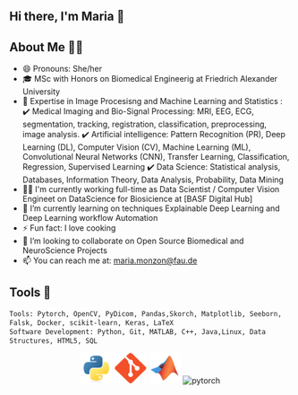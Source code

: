## Hi there, I'm Maria 👋

<!--
**Mm24/mm24** is a ✨ _special_ ✨ repository because its `README.md` (this file) appears on your GitHub profile.

Here are some ideas to get you started:

- 🔭 I’m currently working on ...

- 🤔 I’m looking for help with ...
- 💬 Ask me about ...
- 📫 How to reach me: ...
- 

-->


## About Me  👩‍🎓
- 😄 Pronouns: She/her
- 🎓  MSc with Honors on Biomedical Engineerig at Friedrich Alexander University 
- 🧠 Expertise in Image Procesisng and Machine Learning and Statistics : 
    ✔️ Medical Imaging and Bio-Signal Processing: MRI, EEG, ECG, segmentation, tracking, registration, classification, preprocessing, image analysis.
    ✔️ Artificial intelligence: Pattern Recognition (PR), Deep Learning (DL), Computer Vision (CV), Machine Learning (ML), Convolutional Neural Networks (CNN), Transfer Learning, Classification, Regression, Supervised Learning
    ✔️ Data Science: Statistical analysis, Databases, Information Theory, Data Analysis, Probability, Data Mining
- 👨‍💻 I'm currently working full-time as Data Scientist / Computer Vision Engineet on DataScience for Biosicience at [BASF Digital Hub]  
- 🌱 I’m currently learning on techniques Explainable Deep Learning and Deep Learning workflow Automation
- ⚡ Fun fact: I love cooking
- 👯 I’m looking to collaborate on Open Source Biomedical and NeuroScience Projects
- 📫 You can reach me at: [maria.monzon@fau.de](mailto:maria.monzon@fau.de)


##  Tools 🔧 
    Tools: Pytorch, OpenCV, PyDicom, Pandas,Skorch, Matplotlib, Seeborn, Falsk, Docker, scikit-learn, Keras, LaTeX
    Software Development: Python, Git, MATLAB, C++, Java,Linux, Data Structures, HTML5, SQL
    
<div>
<p align="center">
<img src="https://github.com/devicons/devicon/blob/master/icons/python/python-original.svg" alt="python" width="57" height="55"/>
<img src="https://github.com/devicons/devicon/blob/master/icons/git/git-original.svg" alt="git" width="57" height="55"/>
<img src="https://github.com/devicons/devicon/blob/master/icons/matlab/matlab-original.svg" alt="matlab" width="57" height="55"/>   
<img src="https://pytorch.org/assets/images/pytorch-logo.png" alt="pytorch" width="70" height="70"/>

